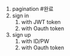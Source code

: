 1. pagination #완료
2. sign in
   1. with JWT token
   2. with Oauth token
3. sign up
   1. with ID/PW
   2. with Oauth token
